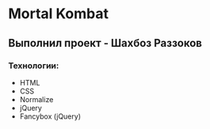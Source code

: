 # Mortal Kombat
## Выполнил проект - Шахбоз Раззоков
### Технологии:
- HTML
- CSS
- Normalize
- jQuery
- Fancybox (jQuery)
